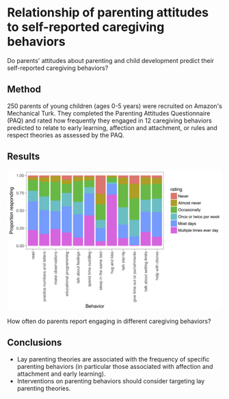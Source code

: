 # Relationship of parenting attitudes to self-reported caregiving behaviors

Do parents' attitudes about parenting and child development predict their self-reported caregiving behaviors?

## Method

250 parents of young children (ages 0-5 years) were recruited on Amazon's Mechanical Turk. They completed the Parenting Attitudes Questionnaire (PAQ) and rated how frequently they engaged in 12 caregiving behaviors predicted to relate to early learning, affection and attachment, or rules and respect theories as assessed by the PAQ.

## Results

![behave.png](behave.png)

How often do parents report engaging in different caregiving behaviors?

## Conclusions

* Lay parenting theories are associated with the frequency of specific parenting behaviors (in particular those associated with affection and attachment and early learning).
* Interventions on parenting behaviors should consider targeting lay parenting theories.